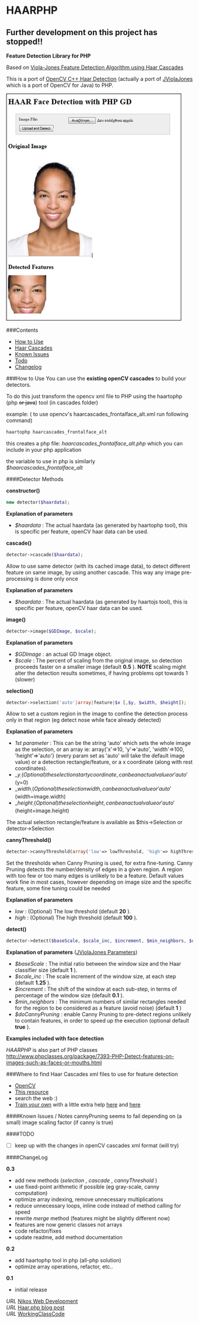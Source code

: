 # HAARPHP 

## Further development on this project has stopped!!


__Feature Detection Library for PHP__

Based on [Viola-Jones Feature Detection Algorithm using Haar Cascades](http://www.cs.cmu.edu/~efros/courses/LBMV07/Papers/viola-cvpr-01.pdf)

This is a port of [OpenCV C++ Haar Detection](http://opencv.org/) (actually a port of [JViolaJones](http://code.google.com/p/jviolajones/) which is a port of OpenCV for Java) to PHP.

![screenshot](/example-screenshot.png)


###Contents

* [How to Use](#how-to-use)
* [Haar Cascades](#where-to-find-haar-cascades-xml-files-to-use-for-feature-detection)
* [Known Issues](#known-issues-notes)
* [Todo](#todo)
* [Changelog](#changelog)


###How to Use
You can use the __existing openCV cascades__ to build your detectors.

To do this just transform the opencv xml file to PHP
using the haartophp (php ~~or java~~) tool (in cascades folder)

example:
( to use opencv's haarcascades_frontalface_alt.xml  run following command)
```bash
haartophp haarcascades_frontalface_alt
```

this creates a php file: *haarcascades_frontalface_alt.php*
which you can include in your php application

the variable to use in php is similarly  
*$haarcascades_frontalface_alt*


####Detector Methods

__constructor()__
```php
new detector($haardata);
```

__Explanation of parameters__

* _$haardata_ : The actual haardata (as generated by haartophp tool), this is specific per feature, openCV haar data can be used.

__cascade()__
```php
detector->cascade($haardata);
```

Allow to use same detector (with its cached image data), to detect different feature on same image, by using another cascade. This way any image pre-processing is done only once

__Explanation of parameters__

* _$haardata_ : The actual haardata (as generated by haartojs tool), this is specific per feature, openCV haar data can be used.


__image()__
```php
detector->image($GDImage, $scale);
```

__Explanation of parameters__

* _$GDImage_ : an actual GD Image object.
* _$scale_ : The percent of scaling from the original image, so detection proceeds faster on a smaller image (default __0.5__ ). __NOTE__ scaling might alter the detection results sometimes, if having problems opt towards 1 (slower)


__selection()__
```php
detector->selection('auto'|array|feature|$x [,$y, $width, $height]);
```

Allow to set a custom region in the image to confine the detection process only in that region (eg detect nose while face already detected)

__Explanation of parameters__

* _1st parameter_ : This can be the string 'auto' which sets the whole image as the selection, or an array ie: array('x'=>10, 'y'=>'auto', 'width'=>100, 'height'=>'auto'} (every param set as 'auto' will take the default image value) or a detection rectangle/feature, or a x coordinate (along with rest coordinates).
* _$y_ : (Optional) the selection start y coordinate, can be an actual value or 'auto' ($y=0)
* _$width_ : (Optional) the selection width, can be an actual value or 'auto' ($width=image.width)
* _$height_ : (Optional) the selection height, can be an actual value or 'auto' ($height=image.height)

The actual selection rectangle/feature is available as $this->Selection or detector->Selection

__cannyThreshold()__
```php
detector->cannyThreshold(array('low'=> lowThreshold, 'high'=> highThreshold));
```

Set the thresholds when Canny Pruning is used, for extra fine-tuning. 
Canny Pruning detects the number/density of edges in a given region. A region with too few or too many edges is unlikely to be a feature. 
Default values work fine in most cases, however depending on image size and the specific feature, some fine tuning could be needed

__Explanation of parameters__

* _low_ : (Optional) The low threshold (default __20__ ).
* _high_ : (Optional) The high threshold (default __100__ ).


__detect()__
```php
detector->detect($baseScale, $scale_inc, $increment, $min_neighbors, $doCannyPruning);
```

__Explanation of parameters__ ([JViolaJones Parameters](http://code.google.com/p/jviolajones/wiki/Parameters))

* _$baseScale_ : The initial ratio between the window size and the Haar classifier size (default __1__ ).
* _$scale_inc_ : The scale increment of the window size, at each step (default __1.25__ ).
* _$increment_ : The shift of the window at each sub-step, in terms of percentage of the window size (default __0.1__ ).
* _$min_neighbors_ : The minimum numbers of similar rectangles needed for the region to be considered as a feature (avoid noise) (default __1__ )
* _$doCannyPruning_ : enable Canny Pruning to pre-detect regions unlikely to contain features, in order to speed up the execution (optional default __true__ ). 


__Examples included with face detection__


*HAARPHP* is also part of PHP classes http://www.phpclasses.org/package/7393-PHP-Detect-features-on-images-such-as-faces-or-mouths.html


###Where to find Haar Cascades xml files to use for feature detection

* [OpenCV](http://opencv.org/)
* [This resource](http://alereimondo.no-ip.org/OpenCV/34)
* search the web :)
* [Train your own](http://docs.opencv.org/doc/user_guide/ug_traincascade.html) with a little extra help [here](http://note.sonots.com/SciSoftware/haartraining.html) and [here](http://coding-robin.de/2013/07/22/train-your-own-opencv-haar-classifier.html)


####Known Issues / Notes
cannyPruning seems to fail depending on (a small) image scaling factor (if canny is true)


####TODO
- [ ] keep up with the changes in openCV cascades xml format (will try)

####ChangeLog

__0.3__
* add new methods (_selection_ , _cascade_ , _cannyThreshold_ )
* use fixed-point arithmetic if possible (eg gray-scale, canny computation)
* optimize array indexing, remove unnecessary multiplications
* reduce unnecessary loops, inline code instead of method calling for speed
* rewrite _merge_ method (features might be slightly different now)
* features are now generic classes not arrays
* code refactor/fixes
* update readme, add method documentation

__0.2__
* add haartophp tool in php (all-php solution)
* optimize array operations, refactor, etc..

__0.1__
* initial release


*URL* [Nikos Web Development](http://nikos-web-development.netai.net/ "Nikos Web Development")  
*URL* [Haar.php blog post](http://nikos-web-development.netai.net/blog/haarphp-feature-detection-with-haar-cascades-in-php/ "Haar.php blog post")  
*URL* [WorkingClassCode](http://workingclasscode.uphero.com/ "Working Class Code")  
